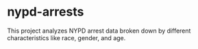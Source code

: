 # nypd-arrests

This project analyzes NYPD arrest data broken down by different characteristics like race, gender, and age.
